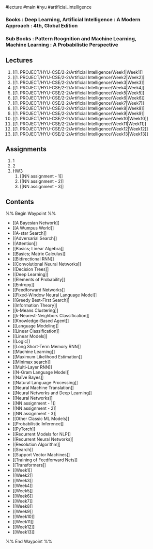 #lecture #main #hyu #artificial_intelligence 
### Books : Deep Learning, Artificial Intelligence : A Modern Approach : 4th, Global Edition
### Sub Books : Pattern Rcognition and Machine Learning, Machine Learning : A Probabilistic Perspective

## Lectures
1. [[1. PROJECT/HYU-CSE/2-2/Artificial Intelligence/Week1|Week1]]
2. [[1. PROJECT/HYU-CSE/2-2/Artificial Intelligence/Week2|Week2]]
3. [[1. PROJECT/HYU-CSE/2-2/Artificial Intelligence/Week3|Week3]]
4. [[1. PROJECT/HYU-CSE/2-2/Artificial Intelligence/Week4|Week4]]
5. [[1. PROJECT/HYU-CSE/2-2/Artificial Intelligence/Week5|Week5]]
6. [[1. PROJECT/HYU-CSE/2-2/Artificial Intelligence/Week6|Week6]]
7. [[1. PROJECT/HYU-CSE/2-2/Artificial Intelligence/Week7|Week7]]
8. [[1. PROJECT/HYU-CSE/2-2/Artificial Intelligence/Week8|Week8]]
9. [[1. PROJECT/HYU-CSE/2-2/Artificial Intelligence/Week9|Week9]]
10. [[1. PROJECT/HYU-CSE/2-2/Artificial Intelligence/Week10|Week10]]
11. [[1. PROJECT/HYU-CSE/2-2/Artificial Intelligence/Week11|Week11]]
12. [[1. PROJECT/HYU-CSE/2-2/Artificial Intelligence/Week12|Week12]]
13. [[1. PROJECT/HYU-CSE/2-2/Artificial Intelligence/Week13|Week13]]

## Assignments
1. 1
2. 2
3. HW3
	1. [[NN assignment - 1]]
	2. [[NN assignment - 2]]
	3. [[NN assignment - 3]]

## Contents
%% Begin Waypoint %%
- [[A Bayesian Network]]
- [[A Wumpus World]]
- [[A-star Search]]
- [[Adversarial Search]]
- [[Attention]]
- [[Basics; Linear Algebra]]
- [[Basics; Matrix Calculus]]
- [[Bidirectional RNN]]
- [[Convolutional Neural Networks]]
- [[Decision Trees]]
- [[Deep Learning]]
- [[Elements of Probability]]
- [[Entropy]]
- [[Feedforward Networks]]
- [[Fixed-Window Neural Language Model]]
- [[Greedy Best-First Search]]
- [[Information Theory]]
- [[k-Means Clustering]]
- [[k-Nearest-Neighbors Classification]]
- [[Knowledge-Based Agent]]
- [[Language Modeling]]
- [[Linear Classification]]
- [[Linear Models]]
- [[Logic]]
- [[Long Short-Term Memory RNN]]
- [[Machine Learning]]
- [[Maximum Likelihood Estimation]]
- [[Minimax search]]
- [[Multi-Layer RNN]]
- [[N-Gram Language Model]]
- [[Naïve Bayes]]
- [[Natural Language Processing]]
- [[Neural Machine Translation]]
- [[Neural Networks and Deep Learning]]
- [[Neural Networks]]
- [[NN assignment - 1]]
- [[NN assignment - 2]]
- [[NN assignment - 3]]
- [[Other Classic ML Models]]
- [[Probabilistic Inference]]
- [[PyTorch]]
- [[Recurrent Models for NLP]]
- [[Recurrent Neural Networks]]
- [[Resolution Algorithm]]
- [[Search]]
- [[Support Vector Machines]]
- [[Training of Feedforward Nets]]
- [[Transformers]]
- [[Week1]]
- [[Week2]]
- [[Week3]]
- [[Week4]]
- [[Week5]]
- [[Week6]]
- [[Week7]]
- [[Week8]]
- [[Week9]]
- [[Week10]]
- [[Week11]]
- [[Week12]]
- [[Week13]]

%% End Waypoint %%